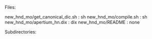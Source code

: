 Files:

new_hnd_mo/get_canonical_dic.sh : sh
new_hnd_mo/compile.sh : sh
new_hnd_mo/apertium_hn.dix : dix
new_hnd_mo/README : none

Subdirectories:

